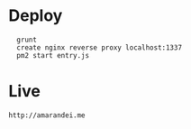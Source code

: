 # Deploy
  ```
    grunt
    create nginx reverse proxy localhost:1337
    pm2 start entry.js
  ```

  # Live
    http://amarandei.me
